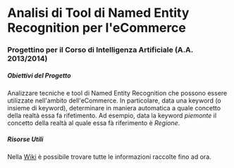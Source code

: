 # Analisi di Tool di Named Entity Recognition per l'eCommerce #
### Progettino per il Corso di Intelligenza Artificiale (A.A. 2013/2014) ###

##### Obiettivi del Progetto #####

Analizzare tecniche e tool di Named Entity Recognition che possono essere utilizzate nell'ambito dell'eCommerce. In particolare, data una keyword (o insieme di keyword), determinare in maniera automatica a quale concetto della realtà essa fa rifetimento. Ad esempio, data la keyword *piemonte* il concetto della realtà al quale essa fà riferimento è *Regione*.

##### Risorse Utili #####

Nella [Wiki](/wiki/Home) è possibile trovare tutte le informazioni raccolte fino ad ora.

